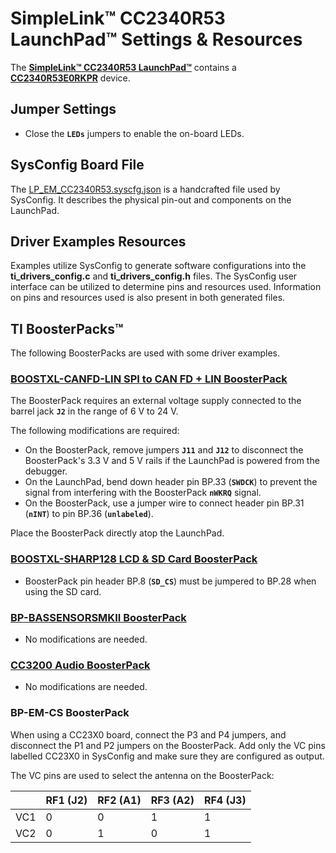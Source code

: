 # SimpleLink&trade; CC2340R53 LaunchPad&trade; Settings & Resources

The [__SimpleLink&trade; CC2340R53 LaunchPad&trade;__][board] contains a
[__CC2340R53E0RKPR__][device] device.

## Jumper Settings

* Close the __`LEDs`__ jumpers to enable the on-board LEDs.

## SysConfig Board File

The [LP_EM_CC2340R53.syscfg.json](../.meta/LP_EM_CC2340R53.syscfg.json)
is a handcrafted file used by SysConfig. It describes the physical pin-out
and components on the LaunchPad.

## Driver Examples Resources

Examples utilize SysConfig to generate software configurations into
the __ti_drivers_config.c__ and __ti_drivers_config.h__ files. The SysConfig
user interface can be utilized to determine pins and resources used.
Information on pins and resources used is also present in both generated files.

## TI BoosterPacks&trade;

The following BoosterPacks are used with some driver examples.

### [__BOOSTXL-CANFD-LIN SPI to CAN FD + LIN BoosterPack__][boostxl-canfd-lin]

The BoosterPack requires an external voltage supply connected to the barrel jack __`J2`__ in the range of 6 V to 24 V.

The following modifications are required:

* On the BoosterPack, remove jumpers __`J11`__ and __`J12`__ to disconnect the BoosterPack's 3.3 V and 5 V rails if the
  LaunchPad is powered from the debugger.
* On the LaunchPad, bend down header pin BP.33 (__`SWDCK`__) to prevent the signal from interfering with the
  BoosterPack __`nWKRQ`__ signal.
* On the BoosterPack, use a jumper wire to connect header pin BP.31 (__`nINT`__) to pin BP.36 (__`unlabeled`__).

Place the BoosterPack directly atop the LaunchPad.

### [__BOOSTXL-SHARP128 LCD & SD Card BoosterPack__][boostxl-sharp128]

* BoosterPack pin header BP.8 (__`SD_CS`__) must be jumpered to BP.28 when using the SD card.

### [__BP-BASSENSORSMKII BoosterPack__][bp-bassensorsmkii]

* No modifications are needed.

### [__CC3200 Audio BoosterPack__][cc3200audboost]

* No modifications are needed.

### __BP-EM-CS BoosterPack__

When using a CC23X0 board, connect the P3 and P4 jumpers, and disconnect the P1
and P2 jumpers on the BoosterPack. Add only the VC pins labelled CC23X0 in
SysConfig and make sure they are configured as output.

The VC pins are used to select the antenna on the BoosterPack:

|     | RF1 (J2) | RF2 (A1) | RF3 (A2) | RF4 (J3) |
|-----|----------|----------|----------|----------|
| VC1 | 0        | 0        | 1        | 1        |
| VC2 | 0        | 1        | 0        | 1        |

[device]: https://www.ti.com/product/CC2340R53
[board]: https://www.ti.com/tool/LP-EM-CC2340R53
[boostxl-canfd-lin]: https://www.ti.com/tool/BOOSTXL-CANFD-LIN
[boostxl-sharp128]: https://www.ti.com/tool/BOOSTXL-SHARP128
[bp-bassensorsmkii]: https://www.ti.com/tool/BP-BASSENSORSMKII
[cc3200audboost]: https://www.ti.com/tool/CC3200AUDBOOST
